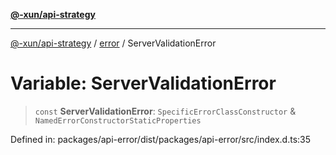 [**@-xun/api-strategy**](../../README.md)

***

[@-xun/api-strategy](../../README.md) / [error](../README.md) / ServerValidationError

# Variable: ServerValidationError

> `const` **ServerValidationError**: `SpecificErrorClassConstructor` & `NamedErrorConstructorStaticProperties`

Defined in: packages/api-error/dist/packages/api-error/src/index.d.ts:35
